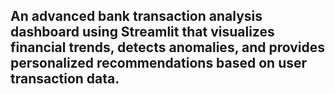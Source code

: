 ## An advanced bank transaction analysis dashboard using Streamlit that visualizes financial trends, detects anomalies, and provides personalized recommendations based on user transaction data.
